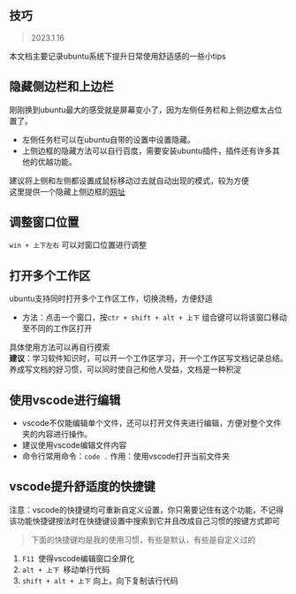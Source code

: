 ## 技巧
> 2023.1.16  

本文档主要记录ubuntu系统下提升日常使用舒适感的一些小tips

## 隐藏侧边栏和上边栏  
刚刚换到ubuntu最大的感受就是屏幕变小了，因为左侧任务栏和上侧边框太占位置了。  
- 左侧任务栏可以在ubuntu自带的设置中设置隐藏。  
- 上侧边框的隐藏方法可以自行百度，需要安装ubuntu插件，插件还有许多其他的优越功能。  

建议将上侧和左侧都设置成鼠标移动过去就自动出现的模式，较为方便  
这里提供一个隐藏上侧边框的[网址](https://blog.csdn.net/qq_40767523/article/details/126762638#:~:text=%E4%BE%A7%E8%BE%B9%E6%A0%8F%E9%9A%90%E8%97%8F%20%E5%9C%A8%20%E8%AE%BE%E7%BD%AE,%E4%B8%AD%E6%89%BE%E5%88%B0%20%E5%A4%96%E8%A7%82%20%EF%BC%8C%E9%80%89%E4%B8%AD%20%E8%87%AA%E5%8A%A8%E9%9A%90%E8%97%8FDock%2C%E5%8D%B3%E8%AE%BE%E7%BD%AE%E6%88%90%E5%8A%9F%EF%BC%8C%E5%BD%93%E6%89%93%E5%BC%80%E7%9A%84%E8%BD%AF%E4%BB%B6%E7%AA%97%E5%8F%A3%E9%9D%A0%E8%BF%91%E4%BE%A7%E8%BE%B9%E6%A0%8F%E6%88%96%E5%85%A8%E5%B1%8F%E6%97%B6%EF%BC%8C%E4%BE%A7%E8%BE%B9%E6%A0%8F%E4%BC%9A%E8%87%AA%E5%8A%A8%E9%9A%90%E8%97%8F%E3%80%82)
## 调整窗口位置
`win + 上下左右` 可以对窗口位置进行调整
## 打开多个工作区
ubuntu支持同时打开多个工作区工作，切换流畅，方便舒适

- 方法：点击一个窗口，按`ctr + shift + alt + 上下` 组合键可以将该窗口移动至不同的工作区打开

具体使用方法可以再自行摸索  
**建议**：学习软件知识时，可以开一个工作区学习，开一个工作区写文档记录总结。养成写文档的好习惯，可以同时使自己和他人受益，文档是一种积淀

## 使用vscode进行编辑
- vscode不仅能编辑单个文件，还可以打开文件夹进行编辑，方便对整个文件夹的内容进行操作。  
- 建议使用vscode编辑文件内容  
- 命令行常用命令：`code .` 作用：使用vscode打开当前文件夹

## vscode提升舒适度的快捷键

注意：vscode的快捷键均可重新自定义设置，你只需要记住有这个功能，不记得该功能快捷键按法时在快捷键设置中搜索到它并且改成自己习惯的按键方式即可
> 下面的快捷键均是我的使用习惯，有些是默认，有些是自定义过的
1. `F11 `使得vscode编辑窗口全屏化
2. `alt + 上下 `移动单行代码
3. `shift + alt + 上下` 向上，向下复制该行代码
